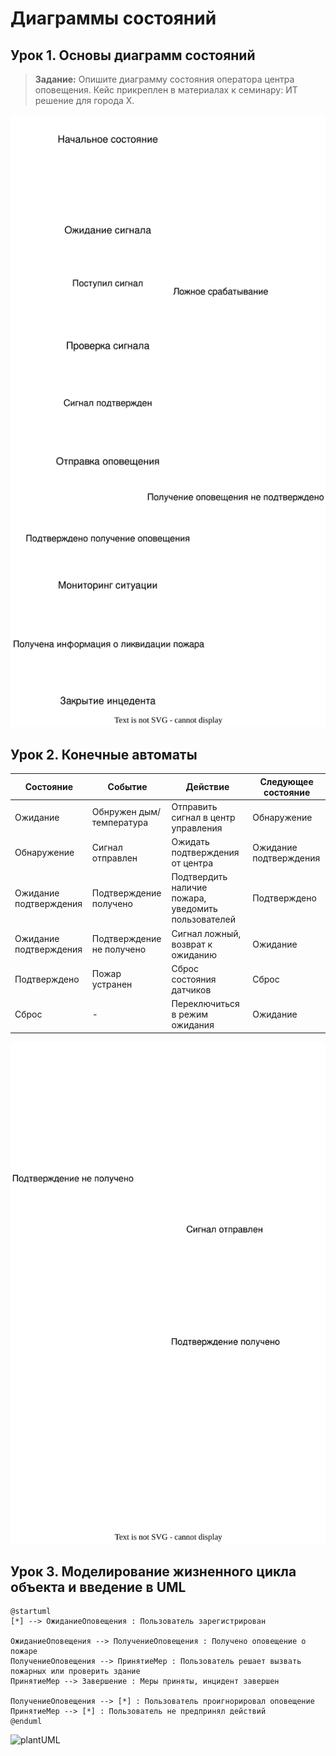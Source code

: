 # Диаграммы состояний


## Урок 1. Основы диаграмм состояний

> **Задание:**
> Опишите диаграмму состояния оператора центра оповещения. Кейс прикреплен в материалах к семинару: ИТ решение для города Х.
>

![Lesson-1.drawio](./Lesson-1.drawio.svg)


## Урок 2. Конечные автоматы

| **Состояние** | **Событие** | **Действие** | **Следующее состояние** |
| --- | --- | --- | --- |
| Ожидание | Обнружен дым/температура | Отправить сигнал в центр управления | Обнаружение |
| Обнаружение | Сигнал отправлен | Ожидать подтверждения от центра | Ожидание подтверждения |
| Ожидание подтверждения | Подтверждение получено | Подтвердить наличие пожара, уведомить пользователей | Подтверждено |
| Ожидание подтверждения | Подтверждение не получено | Сигнал ложный, возврат к ожиданию | Ожидание |
| Подтверждено | Пожар устранен | Сброс состояния датчиков | Сброс |
| Сброс | - | Переключиться в режим ожидания | Ожидание |

![Lesson-2.drawio](./Lesson-2.drawio.svg)


## Урок 3. Моделирование жизненного цикла объекта и введение в UML

```plantuml
@startuml
[*] --> ОжиданиеОповещения : Пользователь зарегистрирован

ОжиданиеОповещения --> ПолучениеОповещения : Получено оповещение о пожаре
ПолучениеОповещения --> ПринятиеМер : Пользователь решает вызвать пожарных или проверить здание
ПринятиеМер --> Завершение : Меры приняты, инцидент завершен

ПолучениеОповещения --> [*] : Пользователь проигнорировал оповещение
ПринятиеМер --> [*] : Пользователь не предпринял действий
@enduml
```

![plantUML](https://www.planttext.com/plantuml/svg/bL8xRW913Etd5AwZS84K4VT0AP2IZb00wScY_BH8b6aGN64530nQ3Lp1lb6UFH048WifLZlslB7Vir-zssjsUY_FBTUuUQ1QxPvumaiElE228_uUyPOtF6ClNuYGan7T4K-HB6N8Axii9CCbOaAYa3w2EP2lak4Sy1c8etDNrJSYgSD0FbBw4fKzS4C8Jt3iIVEQNIPwxihoYOcAu2WZg5JW691-rH2qWtn2efUCU2Ov47Ql0pgmY9BB6w5aoG7vtPYyZInBi_oTa_k3XH7y1ieUekbUCEWPGl9KUlTKybkoyxjj0MYbk3ekuFup7dLEbI6IhW13O3b7TYZFhgfAwQLUKJUzDVyj3ggraKfTgo7n8F3QrP_QZ_3z3m00)